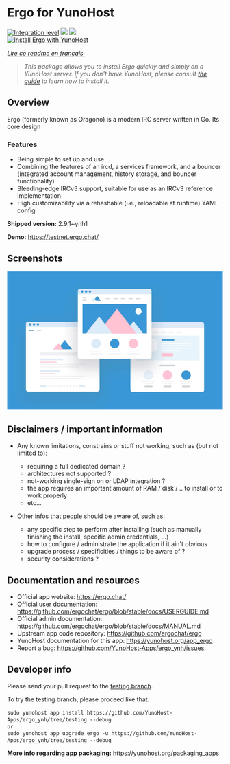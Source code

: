 <!--
N.B.: This README was automatically generated by https://github.com/YunoHost/apps/tree/master/tools/README-generator
It shall NOT be edited by hand.
-->

# Ergo for YunoHost

[![Integration level](https://dash.yunohost.org/integration/ergo.svg)](https://dash.yunohost.org/appci/app/ergo) ![](https://ci-apps.yunohost.org/ci/badges/ergo.status.svg) ![](https://ci-apps.yunohost.org/ci/badges/ergo.maintain.svg)  
[![Install Ergo with YunoHost](https://install-app.yunohost.org/install-with-yunohost.svg)](https://install-app.yunohost.org/?app=ergo)

*[Lire ce readme en français.](./README_fr.md)*

> *This package allows you to install Ergo quickly and simply on a YunoHost server.
If you don't have YunoHost, please consult [the guide](https://yunohost.org/#/install) to learn how to install it.*

## Overview

Ergo (formerly known as Oragono) is a modern IRC server written in Go. Its core design 

### Features

- Being simple to set up and use
- Combining the features of an ircd, a services framework, and a bouncer (integrated account management, history storage, and bouncer functionality)
- Bleeding-edge IRCv3 support, suitable for use as an IRCv3 reference implementation
- High customizability via a rehashable (i.e., reloadable at runtime) YAML config



**Shipped version:** 2.9.1~ynh1

**Demo:** https://testnet.ergo.chat/

## Screenshots

![](./doc/screenshots/example.jpg)

## Disclaimers / important information

* Any known limitations, constrains or stuff not working, such as (but not limited to):
    * requiring a full dedicated domain ?
    * architectures not supported ?
    * not-working single-sign on or LDAP integration ?
    * the app requires an important amount of RAM / disk / .. to install or to work properly
    * etc...

* Other infos that people should be aware of, such as:
    * any specific step to perform after installing (such as manually finishing the install, specific admin credentials, ...)
    * how to configure / administrate the application if it ain't obvious
    * upgrade process / specificities / things to be aware of ?
    * security considerations ?

## Documentation and resources

* Official app website: https://ergo.chat/
* Official user documentation: https://github.com/ergochat/ergo/blob/stable/docs/USERGUIDE.md
* Official admin documentation: https://github.com/ergochat/ergo/blob/stable/docs/MANUAL.md
* Upstream app code repository: https://github.com/ergochat/ergo
* YunoHost documentation for this app: https://yunohost.org/app_ergo
* Report a bug: https://github.com/YunoHost-Apps/ergo_ynh/issues

## Developer info

Please send your pull request to the [testing branch](https://github.com/YunoHost-Apps/ergo_ynh/tree/testing).

To try the testing branch, please proceed like that.
```
sudo yunohost app install https://github.com/YunoHost-Apps/ergo_ynh/tree/testing --debug
or
sudo yunohost app upgrade ergo -u https://github.com/YunoHost-Apps/ergo_ynh/tree/testing --debug
```

**More info regarding app packaging:** https://yunohost.org/packaging_apps